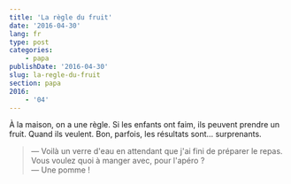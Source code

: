 ```yaml
---
title: 'La règle du fruit'
date: '2016-04-30'
lang: fr
type: post
categories:
    - papa
publishDate: '2016-04-30'
slug: la-regle-du-fruit
section: papa
2016:
    - '04'
---
```


À la maison, on a une règle. Si les enfants ont faim, ils peuvent prendre un fruit. Quand ils veulent. Bon, parfois, les résultats sont… surprenants.

> — Voilà un verre d'eau en attendant que j'ai fini de préparer le repas. Vous voulez quoi à manger avec, pour l'apéro ?  
> — Une pomme !
